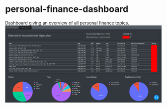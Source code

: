 # personal-finance-dashboard
Dashboard giving an overview of all personal finance topics.
![alt text](https://github.com/christophpernul/personal-finance-dashboard/blob/main/documentation/overview_screenshot.png?raw=true)
